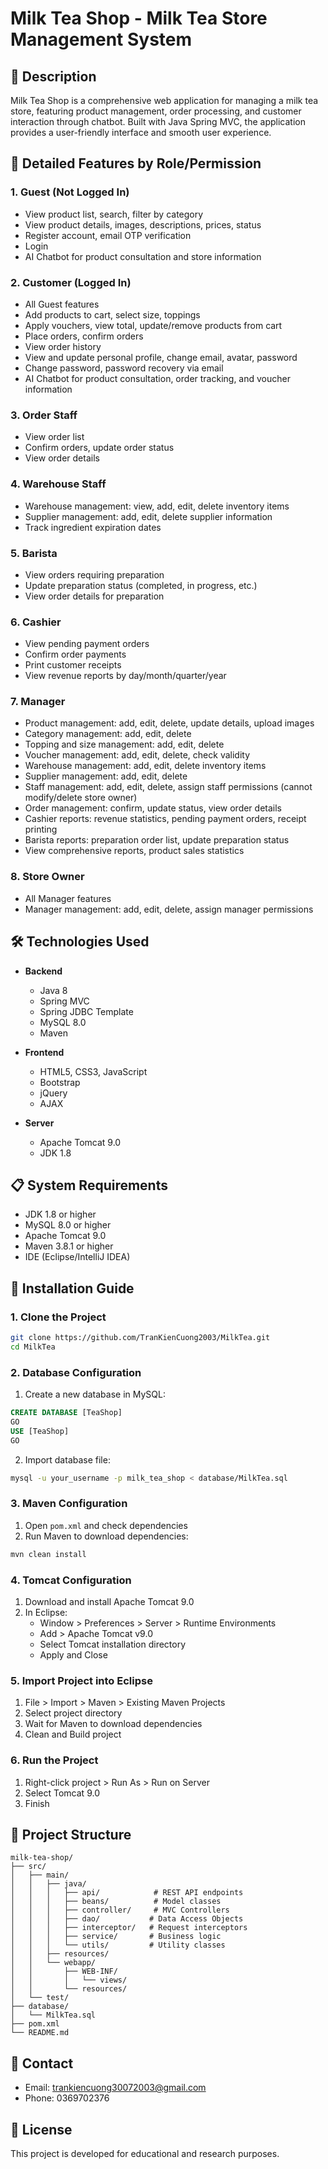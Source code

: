 # Milk Tea Shop - Milk Tea Store Management System

## 📝 Description

Milk Tea Shop is a comprehensive web application for managing a milk tea store, featuring product management, order processing, and customer interaction through chatbot. Built with Java Spring MVC, the application provides a user-friendly interface and smooth user experience.

## 🎯 Detailed Features by Role/Permission

### 1. Guest (Not Logged In)

- View product list, search, filter by category
- View product details, images, descriptions, prices, status
- Register account, email OTP verification
- Login
- AI Chatbot for product consultation and store information

### 2. Customer (Logged In)

- All Guest features
- Add products to cart, select size, toppings
- Apply vouchers, view total, update/remove products from cart
- Place orders, confirm orders
- View order history
- View and update personal profile, change email, avatar, password
- Change password, password recovery via email
- AI Chatbot for product consultation, order tracking, and voucher information

### 3. Order Staff

- View order list
- Confirm orders, update order status
- View order details

### 4. Warehouse Staff

- Warehouse management: view, add, edit, delete inventory items
- Supplier management: add, edit, delete supplier information
- Track ingredient expiration dates

### 5. Barista

- View orders requiring preparation
- Update preparation status (completed, in progress, etc.)
- View order details for preparation

### 6. Cashier

- View pending payment orders
- Confirm order payments
- Print customer receipts
- View revenue reports by day/month/quarter/year

### 7. Manager

- Product management: add, edit, delete, update details, upload images
- Category management: add, edit, delete
- Topping and size management: add, edit, delete
- Voucher management: add, edit, delete, check validity
- Warehouse management: add, edit, delete inventory items
- Supplier management: add, edit, delete
- Staff management: add, edit, delete, assign staff permissions (cannot modify/delete store owner)
- Order management: confirm, update status, view order details
- Cashier reports: revenue statistics, pending payment orders, receipt printing
- Barista reports: preparation order list, update preparation status
- View comprehensive reports, product sales statistics

### 8. Store Owner

- All Manager features
- Manager management: add, edit, delete, assign manager permissions

## 🛠 Technologies Used

- **Backend**

  - Java 8
  - Spring MVC
  - Spring JDBC Template
  - MySQL 8.0
  - Maven

- **Frontend**

  - HTML5, CSS3, JavaScript
  - Bootstrap
  - jQuery
  - AJAX

- **Server**
  - Apache Tomcat 9.0
  - JDK 1.8

## 📋 System Requirements

- JDK 1.8 or higher
- MySQL 8.0 or higher
- Apache Tomcat 9.0
- Maven 3.8.1 or higher
- IDE (Eclipse/IntelliJ IDEA)

## 🚀 Installation Guide

### 1. Clone the Project

```bash
git clone https://github.com/TranKienCuong2003/MilkTea.git
cd MilkTea
```

### 2. Database Configuration

1. Create a new database in MySQL:

```sql
CREATE DATABASE [TeaShop]
GO
USE [TeaShop]
GO
```

2. Import database file:

```bash
mysql -u your_username -p milk_tea_shop < database/MilkTea.sql
```

### 3. Maven Configuration

1. Open `pom.xml` and check dependencies
2. Run Maven to download dependencies:

```bash
mvn clean install
```

### 4. Tomcat Configuration

1. Download and install Apache Tomcat 9.0
2. In Eclipse:
   - Window > Preferences > Server > Runtime Environments
   - Add > Apache Tomcat v9.0
   - Select Tomcat installation directory
   - Apply and Close

### 5. Import Project into Eclipse

1. File > Import > Maven > Existing Maven Projects
2. Select project directory
3. Wait for Maven to download dependencies
4. Clean and Build project

### 6. Run the Project

1. Right-click project > Run As > Run on Server
2. Select Tomcat 9.0
3. Finish

## 📁 Project Structure

```
milk-tea-shop/
├── src/
│   ├── main/
│   │   ├── java/
│   │   │   ├── api/            # REST API endpoints
│   │   │   ├── beans/          # Model classes
│   │   │   ├── controller/     # MVC Controllers
│   │   │   ├── dao/           # Data Access Objects
│   │   │   ├── interceptor/   # Request interceptors
│   │   │   ├── service/       # Business logic
│   │   │   └── utils/         # Utility classes
│   │   ├── resources/
│   │   └── webapp/
│   │       ├── WEB-INF/
│   │       │   └── views/
│   │       └── resources/
│   └── test/
├── database/
│   └── MilkTea.sql
├── pom.xml
└── README.md
```

## 📧 Contact

- Email: trankiencuong30072003@gmail.com
- Phone: 0369702376

## 📄 License

This project is developed for educational and research purposes.
